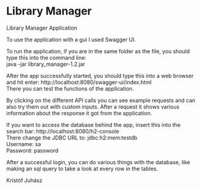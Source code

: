 # Library Manager
Library Manager Application

To use the application with a gui I used Swagger UI.

To run the application, if you are in the same folder as the file, you should type this into the command line:  
java -jar library_manager-1.2.jar

After the app successfully started, you should type this into a web browser and hit enter: http://localhost:8080/swagger-ui/index.html  
There you can test the functions of the application.

By clicking on the different API calls you can see example requests and can also try them out with custom inputs. After a request it shows various information about the response it got from the application.

If you want to access the database behind the app, insert this into the search bar: http://localhost:8080/h2-console  
There change the JDBC URL to: jdbc:h2:mem:testdb  
Username: sa  
Password: password

After a successful login, you can do various things with the database, like making an sql query to take a look at every row in the tables.

Kristóf Juhász
